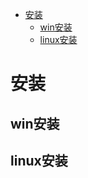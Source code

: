 <!-- TOC -->

- [安装](#安装)
    - [win安装](#win安装)
    - [linux安装](#linux安装)

<!-- /TOC -->

# 安装

## win安装

## linux安装



